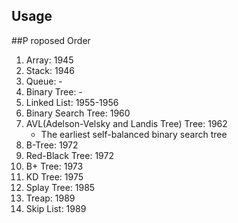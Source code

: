 ## Usage

##P roposed Order
1. Array: 1945
2. Stack: 1946
3. Queue: -
4. Binary Tree: -
5. Linked List: 1955-1956
6. Binary Search Tree: 1960
7. AVL(Adelson-Velsky and Landis Tree) Tree: 1962  
   - The earliest self-balanced binary search tree
8. B-Tree: 1972
9. Red-Black Tree: 1972
10. B+ Tree: 1973
11. KD Tree: 1975
12. Splay Tree: 1985
13. Treap: 1989
14. Skip List: 1989
